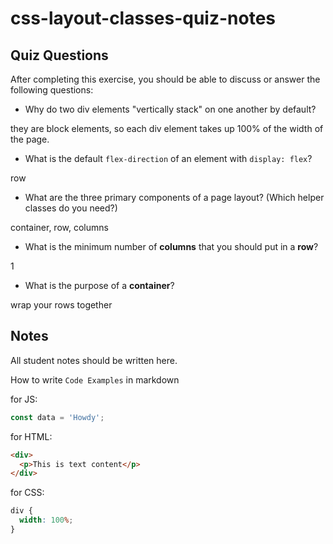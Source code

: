 # css-layout-classes-quiz-notes

## Quiz Questions

After completing this exercise, you should be able to discuss or answer the following questions:

- Why do two div elements "vertically stack" on one another by default?

they are block elements, so each div element takes up 100% of the width of the page.

- What is the default `flex-direction` of an element with `display: flex`?

row

- What are the three primary components of a page layout? (Which helper classes do you need?)

container, row, columns

- What is the minimum number of **columns** that you should put in a **row**?

1

- What is the purpose of a **container**?

wrap your rows together

## Notes

All student notes should be written here.

How to write `Code Examples` in markdown

for JS:

```javascript
const data = 'Howdy';
```

for HTML:

```html
<div>
  <p>This is text content</p>
</div>
```

for CSS:

```css
div {
  width: 100%;
}
```
